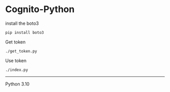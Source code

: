 # Cognito-Python

install the boto3
```shell
pip install boto3
```

Get token
```shell
./get_token.py
```

Use token
```shell
./index.py
```

- - - - - - -
Python 3.10
